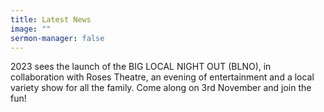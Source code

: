 ```yaml
---
title: Latest News
image: ""
sermon-manager: false
---
```

 2023 sees the launch of the BIG LOCAL NIGHT OUT (BLNO), in collaboration with Roses Theatre, an evening of entertainment and a local variety show for all the family. Come along on 3rd November and join the fun!